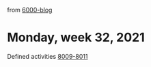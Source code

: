 from [6000-blog](../../../6000-blog.md)
# Monday, week 32, 2021
Defined activities [8009-8011](../../../../activities/8000-pendingActivities.md)